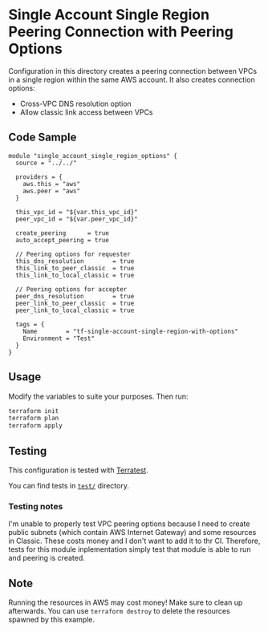 # Single Account Single Region Peering Connection with Peering Options

Configuration in this directory creates a peering connection between VPCs in a single region within the same AWS account. It also creates connection options:

* Cross-VPC DNS resolution option
* Allow classic link access between VPCs

## Code Sample

```
module "single_account_single_region_options" {
  source = "../../"

  providers = {
    aws.this = "aws"
    aws.peer = "aws"
  }

  this_vpc_id = "${var.this_vpc_id}"
  peer_vpc_id = "${var.peer_vpc_id}"

  create_peering      = true
  auto_accept_peering = true

  // Peering options for requester
  this_dns_resolution        = true
  this_link_to_peer_classic  = true
  this_link_to_local_classic = true

  // Peering options for accepter
  peer_dns_resolution        = true
  peer_link_to_peer_classic  = true
  peer_link_to_local_classic = true

  tags = {
    Name        = "tf-single-account-single-region-with-options"
    Environment = "Test"
  }
}
```

## Usage

Modify the variables to suite your purposes. Then run:

```bash
terraform init
terraform plan
terraform apply
```

## Testing

This configuration is tested with [Terratest](https://github.com/gruntwork-io/terratest).

You can find tests in [`test/`](../../test) directory.

### Testing notes

I'm unable to properly test VPC peering options because I need to create public subnets (which contain AWS Internet Gateway) and some resources in Classic. These costs money and I don't want to add it to thr CI. Therefore, tests for this module inplementation simply test that module is able to run and peering is created.

## Note

Running the resources in AWS may cost money! Make sure to clean up afterwards. You can use `terraform destroy` to delete the resources spawned by this example.
